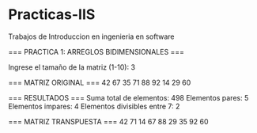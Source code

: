 # Practicas-IIS
Trabajos de Introduccion en ingenieria en software

=== PRACTICA 1: ARREGLOS BIDIMENSIONALES ===

Ingrese el tamaño de la matriz (1-10): 3

=== MATRIZ ORIGINAL ===
  42  67  35
  71  88  92
  14  29  60

=== RESULTADOS ===
Suma total de elementos: 498
Elementos pares: 5
Elementos impares: 4
Elementos divisibles entre 7: 2

=== MATRIZ TRANSPUESTA ===
  42  71  14
  67  88  29
  35  92  60
